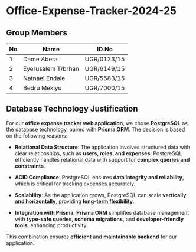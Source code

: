 # **Office-Expense-Tracker-2024-25**

## Group Members

| No | Name                | ID No       |
|----|---------------------|-------------|
| 1  | Dame Abera          | UGR/0123/15 |
| 2  | Eyerusalem T/brhan  | UGR/6149/15 |
| 3  | Natnael Endale      | UGR/5583/15 |
| 4  | Bedru Mekiyu        | UGR/7000/15 |


## Database Technology Justification

For our **office expense tracker web application**, we chose **PostgreSQL** as the database technology, paired with **Prisma ORM**. The decision is based on the following reasons:

- **Relational Data Structure**: The application involves structured data with clear relationships, such as **users, roles, and expenses**. PostgreSQL efficiently handles relational data with support for **complex queries and constraints**.

- **ACID Compliance**: PostgreSQL ensures **data integrity and reliability**, which is critical for tracking expenses accurately.

- **Scalability**: As the application grows, PostgreSQL can scale **vertically and horizontally**, providing **long-term flexibility**.

- **Integration with Prisma**: **Prisma ORM** simplifies database management with **type-safe queries, schema migrations,** and **developer-friendly tools**, enhancing productivity.

This combination ensures **efficient** and **maintainable backend** for our application.
